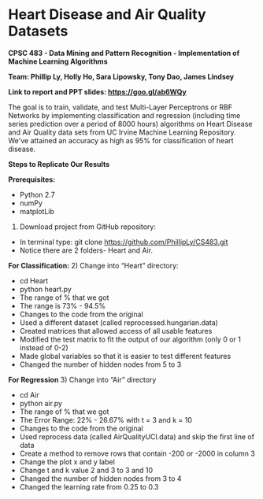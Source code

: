 # Heart Disease and Air Quality Datasets
**CPSC 483 - Data Mining and Pattern Recognition - Implementation of Machine Learning Algorithms** 

**Team: Phillip Ly, Holly Ho, Sara Lipowsky, Tony Dao, James Lindsey**

**Link to report and PPT slides: https://goo.gl/ab6WQy**

The goal is to train, validate, and test Multi-Layer Perceptrons or RBF Networks by implementing 
classification and regression (including time series prediction over a period of 8000 hours) algorithms 
on Heart Disease and Air Quality data sets from UC Irvine Machine Learning Repository. We've attained 
an accuracy as high as 95% for classification of heart disease.

**Steps to Replicate Our Results**

**Prerequisites:**
- Python 2.7
- numPy
- matplotLib

1) Download project from GitHub repository:
- In terminal type: git clone https://github.com/PhillipLy/CS483.git
- Notice there are 2 folders- Heart and Air. 

**For Classification:**
2) Change into “Heart” directory:
- cd Heart
- python heart.py
- The range of % that we got
- The range is 73% - 94.5%
- Changes to the code from the original
- Used a different dataset (called reprocessed.hungarian.data)
- Created matrices that allowed access of all usable features
- Modified the test matrix to fit the output of our algorithm (only 0 or 1 instead of 0-2)
- Made global variables so that it is easier to test different features
- Changed the number of hidden nodes from 5 to 3

**For Regression**
3) Change into “Air” directory
- cd Air
- python air.py
- The range of % that we got
- The Error Range: 22% - 26.67% with t = 3 and k = 10
- Changes to the code from the original
- Used reprocess data (called AirQualityUCI.data) and skip the first line of data
- Create a method to remove rows that contain -200 or -2000 in column 3
- Change the plot x and y label
- Change t and k value 2 and 3 to 3 and 10 
- Changed the number of hidden nodes from 3 to 4
- Changed the learning rate from 0.25 to 0.3

